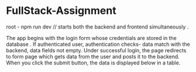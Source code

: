 # FullStack-Assignment
root - npm run dev // starts both the backend and frontend simultaneously .

The app begins with the login form whose credentials are stored in the database .
If authenticated user,
authentication checks- data match with the backend, data fields not empty.
Under successful login, the page redirects to form page which gets data from the user and posts it to the backend.
When you click the submit button, the data is displayed below in a table.
